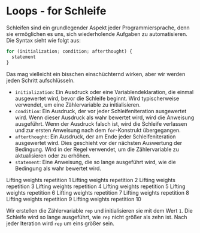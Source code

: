 # Loops - for Schleife

<show-structure depth="2" />

Schleifen sind ein grundlegender Aspekt jeder Programmiersprache, denn sie ermöglichen es uns, sich wiederholende Aufgaben zu automatisieren. Die
Syntax sieht wie folgt aus:

```Javascript
for (initialization; condition; afterthought) {
  statement
}
```

Das mag vielleicht ein bisschen einschüchternd wirken, aber wir werden jeden Schritt aufschlüsseln.

- `initialization`: Ein Ausdruck oder eine Variablendeklaration, die einmal ausgewertet wird, bevor die Schleife beginnt. Wird typischerweise
  verwendet, um eine Zählervariable zu initialisieren.
- `condition`: Ein Ausdruck, der vor jeder Schleifeniteration ausgewertet wird. Wenn dieser Ausdruck als wahr bewertet wird, wird die Anweisung
  ausgeführt. Wenn der Ausdruck falsch ist, wird die Schleife verlassen und zur ersten Anweisung nach dem `for`-Konstrukt übergegangen.
- `afterthought`: Ein Ausdruck, der am Ende jeder Schleifeniteration ausgewertet wird. Dies geschieht vor der nächsten Auswertung der Bedingung. Wird
  in der Regel verwendet, um die Zählervariable zu aktualisieren oder zu erhöhen.
- `statement`: Eine Anweisung, die so lange ausgeführt wird, wie die Bedingung als wahr bewertet wird.

<tabs>
    <tab title="JavaScript">
        <code-block lang="javascript" src="for_loop.js" />
    </tab>
    <tab title="Output">
        <code-block lang="bash">
            Lifting weights repetition 1
            Lifting weights repetition 2
            Lifting weights repetition 3
            Lifting weights repetition 4
            Lifting weights repetition 5
            Lifting weights repetition 6
            Lifting weights repetition 7
            Lifting weights repetition 8
            Lifting weights repetition 9
            Lifting weights repetition 10
        </code-block>
    </tab>

</tabs>

Wir erstellen die Zählervariable `rep` und initialisieren sie mit dem Wert `1`. Die Schleife wird so lange ausgeführt, wie `rep` nicht größer als zehn
ist. Nach jeder Iteration wird `rep` um eins größer sein.
